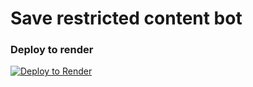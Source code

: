 # Save restricted content bot

### Deploy to render
[![Deploy to Render](https://render.com/images/deploy-to-render-button.svg)](https://render.com/deploy?repo=https://github.com/unique-shadows/save_restricted_content.git)